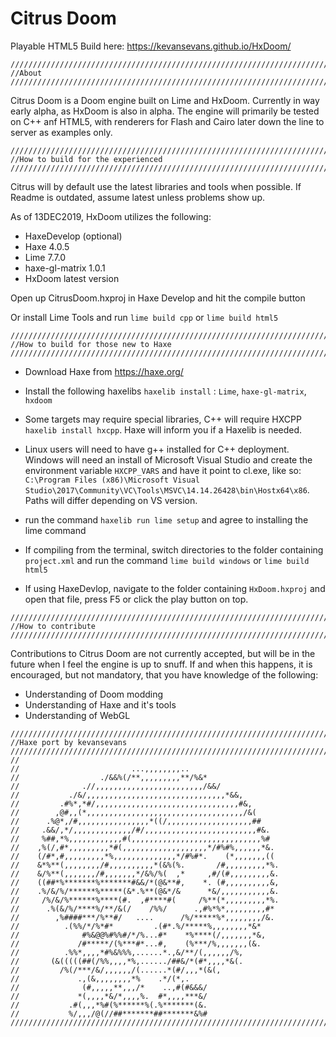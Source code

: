# Citrus Doom

Playable HTML5 Build here: https://kevansevans.github.io/HxDoom/

```
////////////////////////////////////////////////////////////////////////////////////////////////////
//About
////////////////////////////////////////////////////////////////////////////////////////////////////
```

Citrus Doom is a Doom engine built on Lime and HxDoom. Currently in way early alpha, as HxDoom is also in alpha. The engine will primarily be tested on C++ anf HTML5, with renderers for Flash and Cairo later down the line to server as examples only.


```
////////////////////////////////////////////////////////////////////////////////////////////////////
//How to build for the experienced
////////////////////////////////////////////////////////////////////////////////////////////////////
```

Citrus will by default use the latest libraries and tools when possible. If Readme is outdated, assume latest unless problems show up.

As of 13DEC2019, HxDoom utilizes the following:
* HaxeDevelop (optional)
* Haxe 4.0.5
* Lime 7.7.0
* haxe-gl-matrix 1.0.1
* HxDoom latest version

Open up CitrusDoom.hxproj in Haxe Develop and hit the compile button

Or install Lime Tools and run ``lime build cpp`` or ``lime build html5``

```
////////////////////////////////////////////////////////////////////////////////////////////////////
//How to build for those new to Haxe
////////////////////////////////////////////////////////////////////////////////////////////////////
```

* Download Haxe from https://haxe.org/
* Install the following haxelibs ``haxelib install`` : ``Lime``, ``haxe-gl-matrix``, ``hxdoom``
* Some targets may require special libraries, C++ will require HXCPP ``haxelib install hxcpp``. Haxe will inform you if a Haxelib is needed.
* Linux users will need to have g++ installed for C++ deployment. Windows will need an install of Microsoft Visual Studio and create the environment variable ``HXCPP_VARS`` and have it point to cl.exe, like so:
	``C:\Program Files (x86)\Microsoft Visual Studio\2017\Community\VC\Tools\MSVC\14.14.26428\bin\Hostx64\x86``. Paths will differ depending on VS version.
* run the command ``haxelib run lime setup`` and agree to installing the lime command


* If compiling from the terminal, switch directories to the folder containing ``project.xml`` and run the command ``lime build windows`` or ``lime build html5``
* If using HaxeDevlop, navigate to the folder containing ``HxDoom.hxproj`` and open that file, press F5 or click the play button on top.

```
////////////////////////////////////////////////////////////////////////////////////////////////////
//How to contribute
////////////////////////////////////////////////////////////////////////////////////////////////////
```

Contributions to Citrus Doom are not currently accepted, but will be in the future when I feel the engine is up to snuff. If and when this
happens, it is encouraged, but not mandatory, that you have knowledge of the following:

* Understanding of Doom modding
* Understanding of Haxe and it's tools
* Understanding of WebGL


```
////////////////////////////////////////////////////////////////////////////////////////////////////
//Haxe port by kevansevans
////////////////////////////////////////////////////////////////////////////////////////////////////
//
//                         ...,,,,,,,,..                     
//                  ./&&%(/**,,,,,,,,,**/%&*               
//              .//,,,,,,,,,,,,,,,,,,,,,,,,/&&/            
//           ./&/,,,,,,,,,,,,,,,,,,,,,,,,,,,,,,,*&&,         
//         .#%*,*#/,,,,,,,,,,,,,,,,,,,,,,,,,,,,,,,,#&,       
//        ,@#,,(*,,,,,,,,,,,,,,,,,,,,,,,,,,,,,,,,,,,/&(      
//      .%@*,/#,,,,,,,,,,,,,,,,*((/,,,,,,,,,,,,,,,,,,,##     
//     .&&/,*/,,,,,,,,,,,,,/#/,,,,,,,,,,,,,,,,,,,,,,,,,#&.   
//     %##,*%,,,,,,,,,,,,#(,,,,,,,,,,,,,,,,,,,,,,,,,,,,,%#   
//    ,%(/,#*,,,,,,,,,*#(,,,,,,,,,,,,,,,,,,,*/#%#%,,,,,,*&.  
//    (/#*,#,,,,,,,,,*%,,,,,,,,,,,,,,*/#%#*.    (*,,,,,,,((  
//    &*%**(,,,,,,,,/#,,,,,,,,,,*(&%(%.       /#,,,,,,,,,*%. 
//    &/%**(,,,,,,,/#,,,,,,,*/&%/%(  ,*     ,#/(#,,,,,,,,,&. 
//    ((##*%*******%*******#&&/*(@&**#,    *. (#,,,,,,,,,,&, 
//    .%/&/%/******%*****(&*.%**(@&*/&      *&/,,,,,,,,,,,&. 
//     /%/&/%******%****(#.  ,#****#(     /%**(*,,,,,,,,,*%. 
//      .%(&/%/****%/**/&(/    /%%/      .,#%*%*,,,,,,,,,#*  
//        ,%####***/%**#/   ....      /%/*****%*,,,,,,,,/&.  
//          .(%%/*/%*#*         .(#*.%/*****%,,,,,,,,*&*   
//              #%&@@%#%%#/*/%...#*    *%****(/,,,,,,,*&,    
//             /#*****/(%***#*...#,    (%***/%,,,,,,,(&.     
//          .%%*,,,,*#%&%%%,......*.,&/**/(,,,,,,/%,       
//       (&(((((##(/%%,,,,*%,....../##&/*(#*,,,,*&(.         
//         /%(/***/&/,,,,,,/(......*(#/,,,*(&(,            
//             .,(&,,,,,,,,*%    .*/(*,.                 
//              (#,,,,,**,,,/*    ..,#(#&&&/                 
//             *(,,,,*&/*,,,,%.  #*,,,,***&/                 
//           .#(,,,*%#(%******%(.%*******(&.                 
//           %/,,,/@(//##*******##*******&%#   
////////////////////////////////////////////////////////////////////////////////////////////////////
```

